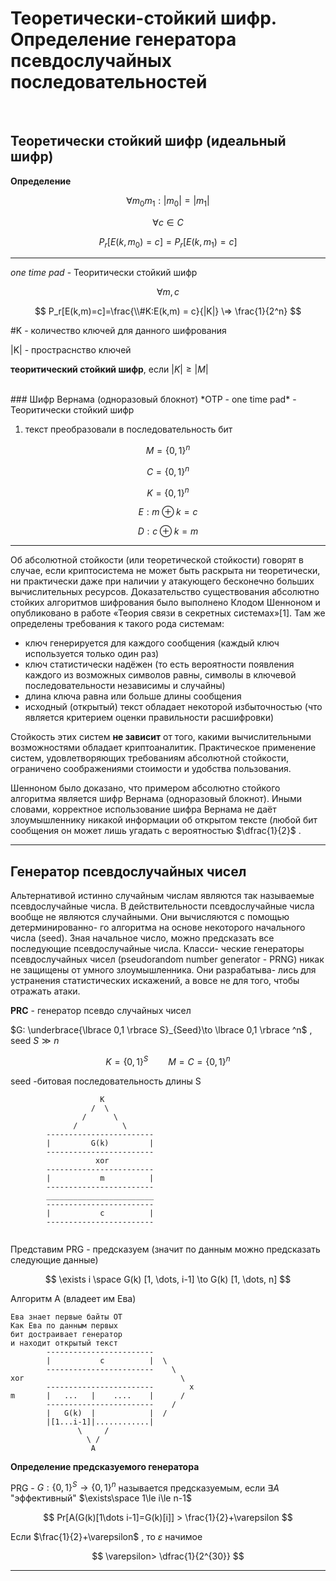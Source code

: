 # Теоретически-стойкий шифр. Определение генератора псевдослучайных последовательностей

<br>

## Теоретически стойкий шифр (идеальный шифр)

**Определение** 

$$
\forall m_0m_1: |m_0| = |m_1|
$$

$$
\forall c \in C
$$

$$
P_r[E(k,m_0)=c]=P_r[E(k,m_1)=c]
$$

---

*one time pad*  -   Теоритически стойкий шифр

$$
\forall m, c
$$

$$
P_r[E(k,m)=c]=\frac{\\#K:E(k,m) = c}{|K|} \=> \frac{1}{2^n}
$$

#K - количество ключей для данного шифрования

|K| - простраснство ключей 

**теоритический стойкий шифр**, если $|K|\ge|M|$

<br>
### Шифр Вернама 
(одноразовый блокнот) *OTP - one time pad*  -   Теоритически стойкий шифр

1. текст преобразовали в последовательность бит

$$
M = \lbrace 0, 1 \rbrace ^n 
$$

$$
C = \lbrace 0, 1 \rbrace ^n
$$

$$
K = \lbrace 0, 1 \rbrace ^n
$$

$$
E: m \oplus k = c
$$

$$
D: c \oplus k = m
$$

---

Об абсолютной стойкости (или теоретической стойкости) говорят в случае, если криптосистема не может быть раскрыта ни теоретически, ни практически даже при наличии у атакующего бесконечно больших вычислительных ресурсов. Доказательство существования абсолютно стойких алгоритмов шифрования было выполнено Клодом Шенноном и опубликовано в работе «Теория связи в секретных системах»[1]. Там же определены требования к такого рода системам:

+ ключ генерируется для каждого сообщения (каждый ключ используется только один раз)
+ ключ статистически надёжен (то есть вероятности появления каждого из возможных символов равны, символы в ключевой последовательности независимы и случайны)
+ длина ключа равна или больше длины сообщения
+ исходный (открытый) текст обладает некоторой избыточностью (что является критерием оценки правильности расшифровки)

Стойкость этих систем **не зависит** от того, какими вычислительными возможностями обладает криптоаналитик. Практическое применение систем, удовлетворяющих требованиям абсолютной стойкости, ограничено соображениями стоимости и удобства пользования.

Шенноном было доказано, что примером абсолютно стойкого алгоритма является шифр Вернама (одноразовый блокнот). Иными словами, корректное использование шифра Вернама не даёт злоумышленнику никакой информации об открытом тексте (любой бит сообщения он может лишь угадать с вероятностью $\dfrac{1}{2}$ .

---

## Генератор псевдослучайных чисел

Альтернативой истинно случайным числам являются так называемые псевдослучайные числа. В действительности псевдослучайные числа вообще не являются случайными. Они вычисляются с помощью детерминированно- го алгоритма на основе некоторого начального числа (seed). Зная начальное число, можно предсказать все последующие псевдослучайные числа. Класси- ческие генераторы псевдослучайных чисел (pseudorandom number generator - PRNG) никак не защищены от умного злоумышленника. Они разрабатыва- лись для устранения статистических искажений, а вовсе не для того, чтобы отражать атаки. 


**PRC** - генератор псевдо случайных чисел 

$G: \underbrace{\lbrace 0,1 \rbrace S}_{Seed}\to \lbrace 0,1 \rbrace ^n$ , seed $S\gg n$

$$
K=\lbrace 0,1 \rbrace ^S \qquad M = C = \lbrace 0,1 \rbrace ^n
$$

seed -битовая последовательность длины S

```
                    K
                  /  \
                /      \
              /          \
        ------------------------
        |         G(k)         |
        ------------------------
                   xor
        ------------------------
        |           m          |
        ------------------------
        ________________________
        ------------------------
        |           c          |
        ------------------------
      
```

Представим PRG - предсказуем (значит по данным можно предсказать следующие данные)

$$
\exists i \space G(k) [1, \dots, i-1] \to G(k) [1, \dots, n]
$$

Алгоритм А (владеет им Ева) 

```
Ева знает первые байты ОТ
Как Ева по данным первых
бит достраивает генератор
и находит открытый текст
        ------------------------
        |           c          |  \
        ------------------------    \
xor                                   \
        ------------------------        x
m       |   ...   |    ....    |      /
        ------------------------    /
        |   G(k)  |            |  /
        |[1...i-1]|............|
               \     /
                 \ /
                  A
```

**Определение предсказуемого генератора** 

PRG - $G: \lbrace 0,1 \rbrace ^S\to\lbrace 0,1 \rbrace ^n$ называется предсказуемым, если $\exists A$ "эффективный" $\exists\space 1\le i\le n-1$

$$
Pr[A(G(k)[1\dots i-1]=G(k)[i]] > \frac{1}{2}+\varepsilon
$$

Если $\frac{1}{2}+\varepsilon$ , то $\varepsilon$ начимое 

$$
\varepsilon> \dfrac{1}{2^{30}}
$$

---
